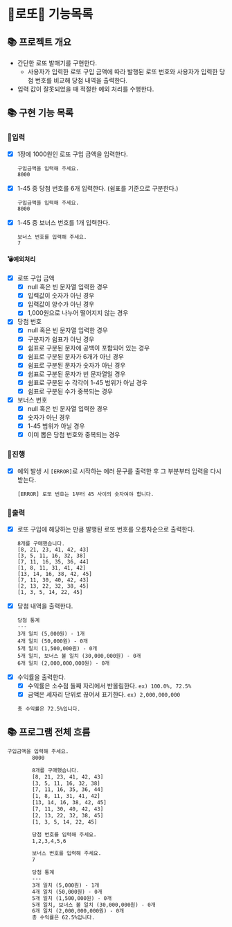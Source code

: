 # 🎰로또🎰 기능목록

## 📚 프로젝트 개요

- 간단한 로또 발매기를 구현한다.
    - 사용자가 입력한 로또 구입 금액에 따라 발행된 로또 번호와 사용자가 입력한 당첨 번호를 비교해 당첨 내역을 출력한다.
- 입력 값이 잘못되었을 때 적절한 예외 처리를 수행한다.

## 📚 구현 기능 목록

### 💫입력

- [x] 1장에 1000원인 로또 구입 금액을 입력한다.
  ```
  구입금액을 입력해 주세요.
  8000
  ```
- [x] 1-45 중 당첨 번호를 6개 입력한다. (쉼표를 기준으로 구분한다.)
  ```
  구입금액을 입력해 주세요.
  8000
  ```

- [x] 1-45 중 보너스 번호를 1개 입력한다.
  ```
  보너스 번호를 입력해 주세요.
  7
  ```

#### 💣예외처리

- [x] 로또 구입 금액
    - [x] null 혹은 빈 문자열 입력한 경우
    - [x] 입력값이 숫자가 아닌 경우
    - [x] 입력값이 양수가 아닌 경우
    - [x] 1,000원으로 나누어 떨어지지 않는 경우
- [x] 당첨 번호
    - [x] null 혹은 빈 문자열 입력한 경우
    - [x] 구분자가 쉼표가 아닌 경우
    - [x] 쉼표로 구분된 문자에 공백이 포함되어 있는 경우
    - [x] 쉼표로 구분된 문자가 6개가 아닌 경우
    - [x] 쉼표로 구분된 문자가 숫자가 아닌 경우
    - [x] 쉼표로 구분된 문자가 빈 문자열일 경우
    - [x] 쉼표로 구분된 수 각각이 1-45 범위가 아닐 경우
    - [x] 쉼표로 구분된 수가 중복되는 경우
- [x] 보너스 번호
    - [x] null 혹은 빈 문자열 입력한 경우
    - [x] 숫자가 아닌 경우
    - [x] 1-45 범위가 아닐 경우
    - [x] 이미 뽑은 당첨 번호와 중복되는 경우

### 💫진행

- [x] 예외 발생 시 `[ERROR]`로 시작하는 에러 문구를 출력한 후 그 부분부터 입력을 다시 받는다.
  ```
  [ERROR] 로또 번호는 1부터 45 사이의 숫자여야 합니다.
  ```

### 💫출력

- [x] 로또 구입에 해당하는 만큼 발행된 로또 번호를 오름차순으로 출력한다.
  ```
  8개를 구매했습니다.
  [8, 21, 23, 41, 42, 43]
  [3, 5, 11, 16, 32, 38]
  [7, 11, 16, 35, 36, 44]
  [1, 8, 11, 31, 41, 42]
  [13, 14, 16, 38, 42, 45]
  [7, 11, 30, 40, 42, 43]
  [2, 13, 22, 32, 38, 45]
  [1, 3, 5, 14, 22, 45]
  ```
- [x] 당첨 내역을 출력한다.
  ```
  당첨 통계
  ---
  3개 일치 (5,000원) - 1개
  4개 일치 (50,000원) - 0개
  5개 일치 (1,500,000원) - 0개
  5개 일치, 보너스 볼 일치 (30,000,000원) - 0개
  6개 일치 (2,000,000,000원) - 0개
  ```
- [x] 수익률을 출력한다.
    - [x] 수익률은 소수점 둘째 자리에서 반올림한다. `ex) 100.0%, 72.5%`
    - [x] 금액은 세자리 단위로 끊어서 표기한다. `ex) 2,000,000,000`
  ``` 
  총 수익률은 72.5%입니다.      
  ```

## 📚 프로그램 전체 흐름

```dtd
구입금액을 입력해 주세요.
        8000

        8개를 구매했습니다.
        [8, 21, 23, 41, 42, 43]
        [3, 5, 11, 16, 32, 38]
        [7, 11, 16, 35, 36, 44]
        [1, 8, 11, 31, 41, 42]
        [13, 14, 16, 38, 42, 45]
        [7, 11, 30, 40, 42, 43]
        [2, 13, 22, 32, 38, 45]
        [1, 3, 5, 14, 22, 45]

        당첨 번호를 입력해 주세요.
        1,2,3,4,5,6

        보너스 번호를 입력해 주세요.
        7

        당첨 통계
        ---
        3개 일치 (5,000원) - 1개
        4개 일치 (50,000원) - 0개
        5개 일치 (1,500,000원) - 0개
        5개 일치, 보너스 볼 일치 (30,000,000원) - 0개
        6개 일치 (2,000,000,000원) - 0개
        총 수익률은 62.5%입니다.
```
